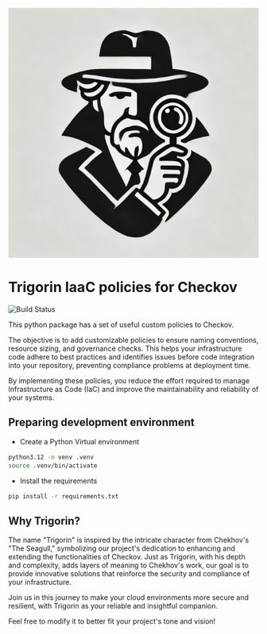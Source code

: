 
![](/.assets/images/logo.png)

# Trigorin IaaC policies for Checkov

![Build Status](https://github.com/rafaelherik/trigorin/actions/workflows/trigorin-build.yml/badge.svg)


This python package has a set of useful custom policies to Checkov.

The objective is to add customizable policies to ensure naming conventions, resource sizing, and governance checks. This helps your infrastructure code adhere to best practices and identifies issues before code integration into your repository, preventing compliance problems at deployment time.

By implementing these policies, you reduce the effort required to manage Infrastructure as Code (IaC) and improve the maintainability and reliability of your systems.


## Preparing development environment

 - Create a Python Virtual environment

```bash
python3.12 -m venv .venv
source .venv/bin/activate
```
 - Install the requirements

```bash
pip install -r requirements.txt
```

## Why Trigorin?

The name "Trigorin" is inspired by the intricate character from Chekhov's "The Seagull," symbolizing our project's dedication to enhancing and extending the functionalities of Checkov. Just as Trigorin, with his depth and complexity, adds layers of meaning to Chekhov's work, our goal is to provide innovative solutions that reinforce the security and compliance of your infrastructure.

Join us in this journey to make your cloud environments more secure and resilient, with Trigorin as your reliable and insightful companion.

Feel free to modify it to better fit your project's tone and vision!
